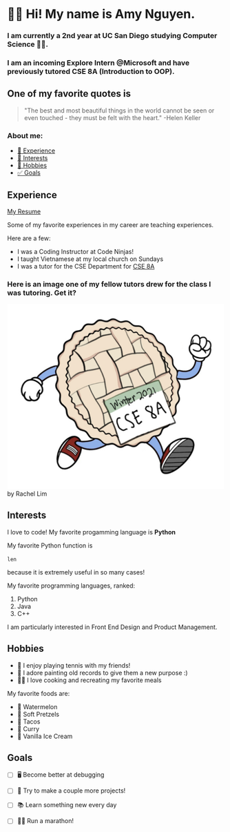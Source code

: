 # 👩‍💻 Hi! My name is **Amy Nguyen**.
### I am currently a 2nd year at UC San Diego studying Computer Science :woman_technologist:. 
### I am an incoming Explore Intern @Microsoft and have previously tutored CSE 8A (Introduction to OOP).

## One of my favorite quotes is
> "The best and most beautiful things in the world cannot be seen or even touched - they must be felt with the heart." -Helen Keller

### About me:
* [🔧 Experience](#Experience)
* [🔎 Interests](#Interests)
* [🎨 Hobbies](#Hobbies)
* [✅ Goals](#Goals)

## Experience

[My Resume](resume.pdf)

Some of my favorite experiences in my career are teaching experiences. 

Here are a few: 

* I was a Coding Instructor at Code Ninjas!
* I taught Vietnamese at my local church on Sundays
* I was a tutor for the CSE Department for [CSE 8A](https://ucsd-cse8a-w21.github.io/)

### Here is an image one of my fellow tutors drew for the class I was tutoring. Get it? 

![Image of Python](pie.png)
by Rachel Lim

## Interests

I love to code! My favorite progamming language is **Python**

My favorite Python function is 

`len` 

because it is extremely useful in so many cases!

My favorite programming languages, ranked:

1. Python
2. Java
3. C++

I am particularly interested in Front End Design and Product Management. 

## Hobbies

* 🎾 I enjoy playing tennis with my friends!
* 🎨 I adore painting old records to give them a new purpose :) 
* 👩‍🍳 I love cooking and recreating my favorite meals

My favorite foods are:
* 🍉 Watermelon
* 🥨 Soft Pretzels
* 🌮 Tacos
* 🍛 Curry
* 🍦 Vanilla Ice Cream

## Goals

- [ ] 🖥️ Become better at debugging 
- [ ] 🔨 Try to make a couple more projects!
- [ ] 📚 Learn something new every day
- [ ] 🏃‍♀️ Run a marathon!





